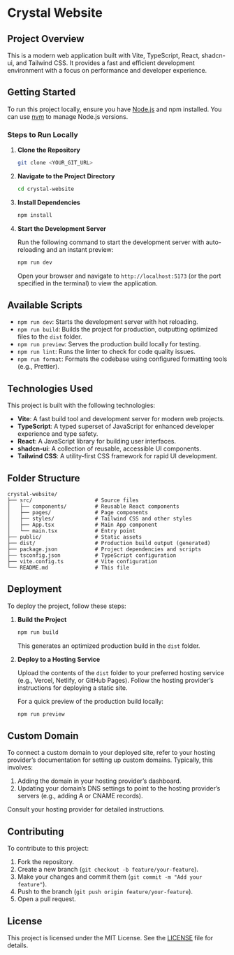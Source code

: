 # Crystal Website

## Project Overview

This is a modern web application built with Vite, TypeScript, React, shadcn-ui, and Tailwind CSS. It provides a fast and efficient development environment with a focus on performance and developer experience.

## Getting Started

To run this project locally, ensure you have [Node.js](https://nodejs.org/) and npm installed. You can use [nvm](https://github.com/nvm-sh/nvm#installing-and-updating) to manage Node.js versions.

### Steps to Run Locally

1. **Clone the Repository**

   ```sh
   git clone <YOUR_GIT_URL>
   ```

2. **Navigate to the Project Directory**

   ```sh
   cd crystal-website
   ```

3. **Install Dependencies**

   ```sh
   npm install
   ```

4. **Start the Development Server**

   Run the following command to start the development server with auto-reloading and an instant preview:

   ```sh
   npm run dev
   ```

   Open your browser and navigate to `http://localhost:5173` (or the port specified in the terminal) to view the application.

## Available Scripts

- `npm run dev`: Starts the development server with hot reloading.
- `npm run build`: Builds the project for production, outputting optimized files to the `dist` folder.
- `npm run preview`: Serves the production build locally for testing.
- `npm run lint`: Runs the linter to check for code quality issues.
- `npm run format`: Formats the codebase using configured formatting tools (e.g., Prettier).

## Technologies Used

This project is built with the following technologies:

- **Vite**: A fast build tool and development server for modern web projects.
- **TypeScript**: A typed superset of JavaScript for enhanced developer experience and type safety.
- **React**: A JavaScript library for building user interfaces.
- **shadcn-ui**: A collection of reusable, accessible UI components.
- **Tailwind CSS**: A utility-first CSS framework for rapid UI development.

## Folder Structure

```plaintext
crystal-website/
├── src/                    # Source files
│   ├── components/         # Reusable React components
│   ├── pages/              # Page components
│   ├── styles/             # Tailwind CSS and other styles
│   ├── App.tsx             # Main App component
│   └── main.tsx            # Entry point
├── public/                 # Static assets
├── dist/                   # Production build output (generated)
├── package.json            # Project dependencies and scripts
├── tsconfig.json           # TypeScript configuration
├── vite.config.ts          # Vite configuration
└── README.md               # This file
```

## Deployment

To deploy the project, follow these steps:

1. **Build the Project**

   ```sh
   npm run build
   ```

   This generates an optimized production build in the `dist` folder.

2. **Deploy to a Hosting Service**

   Upload the contents of the `dist` folder to your preferred hosting service (e.g., Vercel, Netlify, or GitHub Pages). Follow the hosting provider’s instructions for deploying a static site.

   For a quick preview of the production build locally:

   ```sh
   npm run preview
   ```

## Custom Domain

To connect a custom domain to your deployed site, refer to your hosting provider’s documentation for setting up custom domains. Typically, this involves:

1. Adding the domain in your hosting provider’s dashboard.
2. Updating your domain’s DNS settings to point to the hosting provider’s servers (e.g., adding A or CNAME records).

Consult your hosting provider for detailed instructions.

## Contributing

To contribute to this project:

1. Fork the repository.
2. Create a new branch (`git checkout -b feature/your-feature`).
3. Make your changes and commit them (`git commit -m "Add your feature"`).
4. Push to the branch (`git push origin feature/your-feature`).
5. Open a pull request.

## License

This project is licensed under the MIT License. See the [LICENSE](LICENSE) file for details.